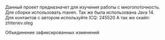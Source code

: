 Данный проект предназначет для изучения работы с многопоточность.
Для сборки использовать maven.
Так же была использована Java 14.
Для контактов с автором используйте ICQ: 245520
А так же скайп: zhitenev.oleg

Объединение зафиксированных изменений